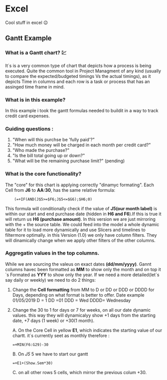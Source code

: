# Excel
 Cool stuff in excel :wink: 

## Gantt Example

### What is a **Gantt chart**? :chart:

It´s is a very common type of chart that depicts how a process is being executed. Quite the common tool in Project Managment of any  kind (usually to compare the expected/budgeted
timings Vs the actual timings), as it depicts Time in  columns and each row is a task or process that 
has an assinged time frame in mind. 

### What is in this example?
In this example i took the gantt formulas needed to buildit in a way to track credit card expenses.

### Guiding questions :
1. "When will this purchse be 'fully paid'?"		
2. "How much money will be  charged in each month per credit card?"
3. "Who made the purchase?"   
4. "Is the bill total going  up or down?" 
5. "What will be the remaining purchase limit?" (pending)

### What is the core functionality?
The "core" for this chart is applying correctly "dinamyc formating".
Each Cell from **J6** to **AA:30**, has the same relative formula:
```
	(=+IF(AND(J$5>=$F6;J$5<=$G6);$H6;0)
```
This formula will conditionally check if the value of **J5(our month label)** is within 
our  start and end  purchase date (hidden in **H6 and F6**).If this is true it will return us **H6 (purchase amount)**.
In this version we are just mirroring with the + the source table. We could feed into the model a whole dynamic table for it to load  more dynamically and use Slicers and timelines to filtermore optimally.  in this Version (1.0) we  only have  column filters. They will dinamically change when we apply other filters of the other columns.

### Aggregatin values in the top columns.
While we are sourcing the valeus on exact dates **(dd/mm/yyyy)**. Gannt columns havec been formatted as **MM** to show only the month and on top it´s Formated as **YYY** to show only the year. If we need a more detailed(let´s say daily or weekly) we need to do 2 things:
1. Change the **Cell formatting** from  MM to D or DD or DDD or DDDD for Days, depending on what format is better  to offer.
Date example 01/05/2019
	D 	= 1
	DD 	=01
	DDD	= Wed
	DDDD= Wednesday
	
2. Change the 30 to 1 for days or 7 for weeks, on all our date dynamic values. this way they will dynamicalyy show  +1 days from  the  starting date,  +7 days (1 week) or +30(1 month).
 
	A.	On the Core Cell in yellow **E1**, which indicates the starting  value of our chartt. it´s currently seet as monthly therefore :
	```
	=+MIN(F6:G29)-30	
	```
	B. On *J5* 5 we have to start our gantt 
	```
	=+E1+(Show.Sem*30)
	```
	C. on all other rows 5 cells, which mirror the previous colum +30.